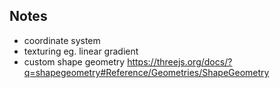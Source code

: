 ## Notes

* coordinate system
* texturing eg. linear gradient
* custom shape geometry https://threejs.org/docs/?q=shapegeometry#Reference/Geometries/ShapeGeometry
